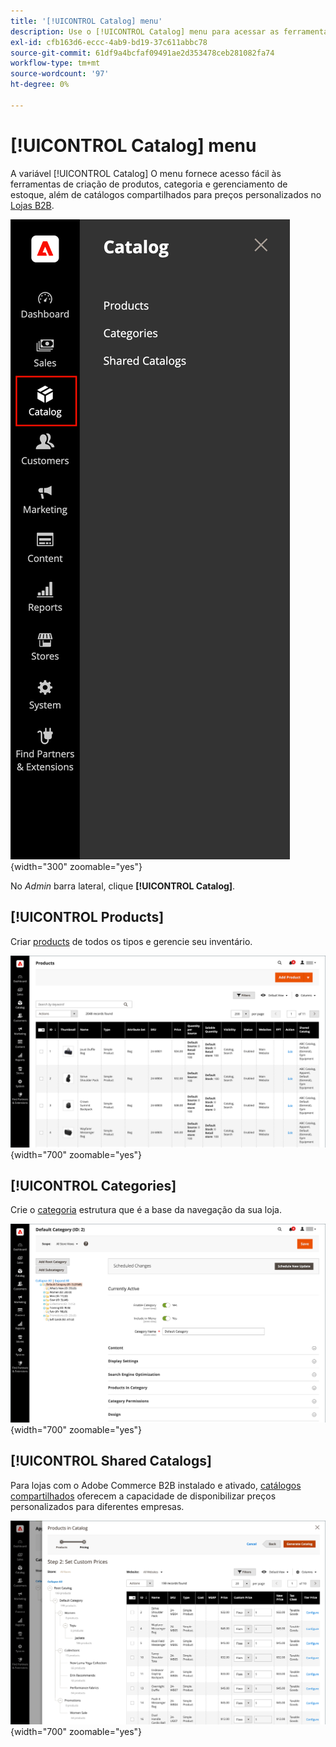 ```yaml
---
title: '[!UICONTROL Catalog] menu'
description: Use o [!UICONTROL Catalog] menu para acessar as ferramentas de criação de produtos, categoria e gerenciamento de estoque.
exl-id: cfb163d6-eccc-4ab9-bd19-37c611abbc78
source-git-commit: 61df9a4bcfaf09491ae2d353478ceb281082fa74
workflow-type: tm+mt
source-wordcount: '97'
ht-degree: 0%

---
```


# [!UICONTROL Catalog] menu

A variável [!UICONTROL Catalog] O menu fornece acesso fácil às ferramentas de criação de produtos, categoria e gerenciamento de estoque, além de catálogos compartilhados para preços personalizados no [Lojas B2B](https://experienceleague.adobe.com/docs/commerce-admin/b2b/introduction.html).

![Menu Catálogo](./assets/admin-menu-catalog.png){width="300" zoomable="yes"}

No _Admin_ barra lateral, clique **[!UICONTROL Catalog]**.

## [!UICONTROL Products]

Criar [products](products-list.md) de todos os tipos e gerencie seu inventário.

![Grade de produtos](./assets/products-grid.png){width="700" zoomable="yes"}

## [!UICONTROL Categories]

Crie o [categoria](categories.md) estrutura que é a base da navegação da sua loja.

![Espaço de trabalho Categoria](./assets/category-workspace.png){width="700" zoomable="yes"}

## [!UICONTROL Shared Catalogs]

Para lojas com o Adobe Commerce B2B instalado e ativado, [catálogos compartilhados](https://experienceleague.adobe.com/docs/commerce-admin/b2b/shared-catalogs/catalog-shared.html) oferecem a capacidade de disponibilizar preços personalizados para diferentes empresas.

![Produtos do catálogo compartilhado](./assets/shared-catalog-setup.png){width="700" zoomable="yes"}
